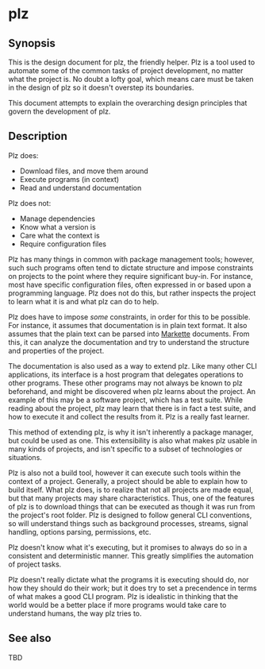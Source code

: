 plz
===

Synopsis
--------

This is the design document for plz, the friendly helper. Plz is a tool used to automate some of the common tasks of project development, no matter what the project is. No doubt a lofty goal, which means care must be taken in the design of plz so it doesn't overstep its boundaries.

This document attempts to explain the overarching design principles that govern the development of plz.

Description
-----------

Plz does:

- Download files, and move them around
- Execute programs (in context)
- Read and understand documentation

Plz does not:

- Manage dependencies
- Know what a version is
- Care what the context is
- Require configuration files

Plz has many things in common with package management tools; however, such such programs often tend to dictate structure and impose constraints on projects to the point where they require significant buy-in. For instance, most have specific configuration files, often expressed in or based upon a programming language. Plz does not do this, but rather inspects the project to learn what it is and what plz can do to help.

Plz does have to impose *some* constraints, in order for this to be possible. For instance, it assumes that documentation is in plain text format. It also assumes that the plain text can be parsed into [Markette] documents. From this, it can analyze the documentation and try to understand the structure and properties of the project.

[Markette]: https://github.com/mstade/markette

The documentation is also used as a way to extend plz. Like many other CLI applications, its interface is a host program that delegates operations to other programs. These other programs may not always be known to plz beforehand, and might be discovered when plz learns about the project. An example of this may be a software project, which has a test suite. While reading about the project, plz may learn that there is in fact a test suite, and how to execute it and collect the results from it. Plz is a really fast learner.

This method of extending plz, is why it isn't inherently a package manager, but could be used as one. This extensibility is also what makes plz usable in many kinds of projects, and isn't specific to a subset of technologies or situations.

Plz is also not a build tool, however it can execute such tools within the context of a project. Generally, a project should be able to explain how to build itself. What plz does, is to realize that not all projects are made equal, but that many projects may share characteristics. Thus, one of the features of plz is to download things that can be executed as though it was run from the project's root folder. Plz is designed to follow general CLI conventions, so will understand things such as background processes, streams, signal handling, options parsing, permissions, etc.

Plz doesn't know what it's executing, but it promises to always do so in a consistent and deterministic manner. This greatly simplifies the automation of project tasks.

Plz doesn't really dictate what the programs it is executing should do, nor how they should do their work; but it does try to set a precendence in terms of what makes a good CLI program. Plz is idealistic in thinking that the world would be a better place if more programs would take care to understand humans, the way plz tries to.

See also
--------

TBD
